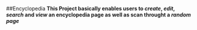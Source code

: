 ##Encyclopedia
**This Project basically enables users to _create_, _edit_, _search_ and _view_ an encyclopedia page as well as scan throught a _random page_**
